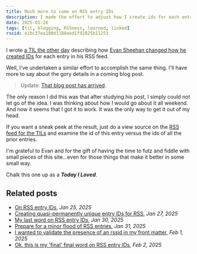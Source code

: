 ```yaml
---
title: Much more to come on RSS entry IDs
description: I made the effort to adjust how I create ids for each entry in my RSS feeds. There's a fuller blog post in the works.
date: 2025-01-26
tags: [til, blogging, RSSness, learned, linked]
rssid: e1bc37ea180d1188eed1f92825b11253
---
```


I wrote [a TIL the other day](/blog/on-rss-entry-ids/) describing how [Evan Sheehan changed how he created IDs](https://darthmall.net/2025/on-the-importance-of-stable-ids/) for each entry in his RSS feed.

Well, I've undertaken a similar effort to accomplish the same thing. I'll have more to say about the gory details in a coming blog post.

> Update: [That blog post has arrived](/blog/creating-permanently-unique-entry-id-for-rss/).

The only reason I did this was that after studying his post, I simply could not let go of the idea. I was thinking about how I would go about it all weekend. And now it seems that I got it to work. It was the only way to get it out of my head.

If you want a sneak peek at the result, just do a view source on the [RSS feed for the TILs](/tilfeed.xml) and examine the id of this entry versus the ids of all the prior entries.

I'm grateful to Evan and for the gift of having the time to futz and fiddle with small pieces of this site...even for those things that make it better in some small way.

Chalk this one up as a _**Today I Loved**_.

## Related posts

- [On RSS entry IDs](/til/on-rss-entry-ids/), _Jan 25, 2025_
- [Creating quasi-permanently unique entry IDs for RSS](/blog/creating-permanently-unique-entry-id-for-rss/), _Jan 27, 2025_
- [My last word on RSS entry IDs](/blog/even-more-on-rss-ids/), _Jan 30, 2025_
- [Prepare for a minor flood of RSS entries](/til/prepare-for-a-minor-flood-of-rss-entries/), _Jan 31, 2025_
- [I wanted to validate the presence of an rssid in my front matter](/til/i-wanted-to-validate-the-presence-of-an-rssid-in-my-front-matter/), _Feb 1, 2025_
- [Ok, this is my 'final' final word on RSS entry IDs](/blog/final-final-word-on-rss-entry-ids/), _Feb 2, 2025_
